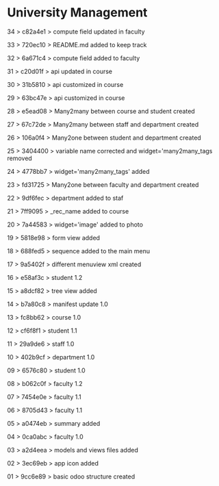 # University Management

34 > c82a4e1 > compute field updated in faculty

33 > 720ec10 > README.md added to keep track

32 > 6a671c4 > compute field added to faculty

31 > c20d01f > api updated in course

30 > 31b5810 > api customized in course

29 > 63bc47e > api customized in course

28 > e5ead08 > Many2many between course and student created

27 > 67c72de > Many2many between staff and department created

26 > 106a0f4 > Many2one between student and department created

25 > 3404400 > variable name corrected and widget='many2many_tags removed

24 > 4778bb7 > widget='many2many_tags' added

23 > fd31725 > Many2one between faculty and department created

22 > 9df6fec > department added to staf

21 > 7ff9095 > _rec_name added to course

20 > 7a44583 > widget='image' added to photo

19 > 5818e98 > form view added

18 > 688fed5 > sequence added to the main menu

17 > 9a5402f > different menuview xml created

16 > e58af3c > student 1.2

15 > a8dcf82 > tree view added

14 > b7a80c8 > manifest update 1.0

13 > fc8bb62 > course 1.0

12 > cf6f8f1 > student 1.1

11 > 29a9de6 > staff 1.0

10 > 402b9cf > department 1.0

09 > 6576c80 > student 1.0

08 > b062c0f > faculty 1.2

07 > 7454e0e > faculty 1.1

06 > 8705d43 > faculty 1.1

05 > a0474eb > summary added

04 > 0ca0abc > faculty 1.0

03 > a2d4eea > models and views files added

02 > 3ec69eb > app icon added

01 > 9cc6e89 > basic odoo structure created
